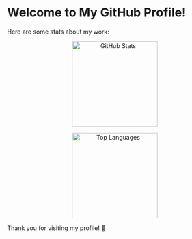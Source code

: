 # Welcome to My GitHub Profile!

Here are some stats about my work:

<div align="center">
  
  <!-- GitHub Stats Card -->
  <img 
    src="https://github-readme-stats.vercel.app/api?username=YOUR_USERNAME&show_icons=true&theme=radical&card_width=420" 
    alt="GitHub Stats" 
    height="200"
    />
  
  <!-- Most Used Languages Card -->
  <img 
    src="https://github-readme-stats.vercel.app/api/top-langs/?username=YOUR_USERNAME&layout=compact&theme=radical&card_width=420&langs_count=6" 
    alt="Top Languages" 
    height="200"
    />
  
</div>

Thank you for visiting my profile! 🚀
